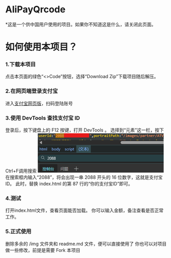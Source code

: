 # AliPayQrcode
*这是一个供中国用户使用的项目。如果你不知道这是什么，请关闭此页面。

# 如何使用本项目？

### 1.下载本项目
  点击本页面的绿色“<>Code”按钮，选择“Download Zip”下载项目随后解压。

### 2.在网页端登录支付宝
  进入[支付宝网页版](https://www.alipay.com/x/personal)，扫码登陆账号

### 3.使用 DevTools 查找支付宝 ID
  登录后，按下键盘上的 F12 按键，打开 DevTools 。
  选择到“元素”这一栏，按下Ctrl+F调用搜索
  ![搜索ID](/img/0.png)
  在搜索框内输入“2088”，将会出现一串 2088 开头的 16 位数字，这就是支付宝 ID。
  此时，替换 index.html 的第 87 行的“你的支付宝ID”即可。

### 4.测试
  打开index.html文件，查看页面能否加载。
  你可以输入金额，备注查看是否正常工作。
  
### 5.正式使用
  删除多余的 /img 文件夹和 readme.md 文件，便可以直接使用了
  你也可以对项目做一些修改，前提是需要 Fork 本项目
